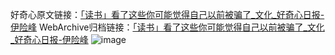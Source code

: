 好奇心原文链接：[「读书」看了这些你可能觉得自己以前被骗了_文化_好奇心日报-伊险峰](https://www.qdaily.com/articles/6485.html)
WebArchive归档链接：[「读书」看了这些你可能觉得自己以前被骗了_文化_好奇心日报-伊险峰](https://web.archive.org/web/https://www.qdaily.com/articles/6485.html)
![image](http://ww3.sinaimg.cn/large/007d5XDply1g3waljxqe6j30vy0gh42d)